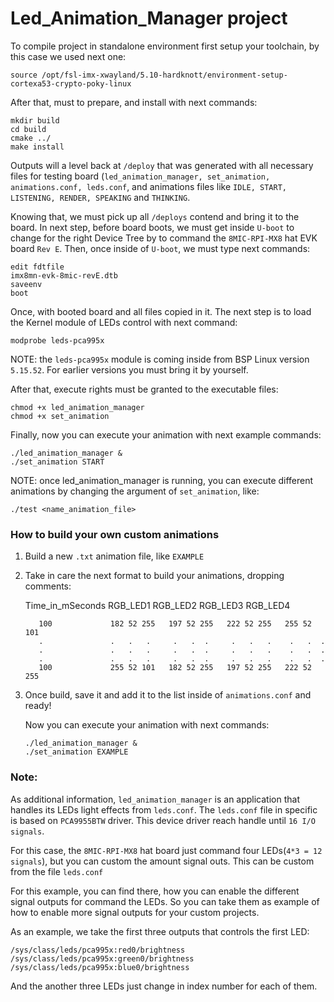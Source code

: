 # Led_Animation_Manager project

To compile project in standalone environment first setup your toolchain, by this case we used next one:

```
source /opt/fsl-imx-xwayland/5.10-hardknott/environment-setup-cortexa53-crypto-poky-linux
```
After that, must to prepare, and install with next commands:

```
mkdir build
cd build
cmake ../
make install
```
Outputs will a level back at `/deploy` that was generated with all necessary files for testing board (`led_animation_manager, set_animation, animations.conf, leds.conf`, and animations files like `IDLE, START, LISTENING, RENDER, SPEAKING` and `THINKING`. 

Knowing that, we must pick up all `/deploys` contend and bring it to the board.
In next step, before board boots, we must get inside `U-boot` to change for the right Device Tree by to command the `8MIC-RPI-MX8` hat EVK board `Rev E`. Then, once inside of `U-boot`, we must type next commands:

```
edit fdtfile
imx8mn-evk-8mic-revE.dtb
saveenv
boot
```

Once, with booted board and all files copied in it. The next step is to load the Kernel module of LEDs control with next command:

`modprobe leds-pca995x`

NOTE: the `leds-pca995x` module is coming inside from BSP Linux version `5.15.52`. For earlier versions you must bring it by yourself.

After that, execute rights must be granted to the executable files:

```
chmod +x led_animation_manager
chmod +x set_animation
```

Finally, now you can execute your animation with next example commands:

```
./led_animation_manager &
./set_animation START
```

NOTE: once led_animation_manager is running, you can execute different animations by changing the argument of `set_animation`, like: 

`./test <name_animation_file>`

### How to build your own custom animations

1. Build a new `.txt` animation file, like `EXAMPLE`
2. Take in care the next format to build your animations, dropping comments:
    
     Time_in_mSeconds   RGB_LED1     RGB_LED2     RGB_LED3     RGB_LED4   
     ```
        100             182 52 255   197 52 255   222 52 255   255 52 101
        .               .   .   .     .   .  .     .   .   .    .   .  .
        .               .   .   .     .   .  .     .   .   .    .   .  .
        .               .   .   .     .   .  .     .   .   .    .   .  .
        100             255 52 101   182 52 255   197 52 255   222 52 255
    ```
3. Once build, save it and add it to the list inside of `animations.conf` and ready!
    
    Now you can execute your animation with next commands:
    
    ```
    ./led_animation_manager &
    ./set_animation EXAMPLE
    ```
### Note:

As additional information, `led_animation_manager` is an application that handles its LEDs light effects from `leds.conf`. The `leds.conf` file in specific is based on `PCA9955BTW` driver. This device driver reach handle until `16 I/O signals`.

For this case, the `8MIC-RPI-MX8` hat board just command four LEDs(`4*3 = 12 signals`), but you can custom the amount signal outs. This can be custom from the file `leds.conf`

For this example, you can find there, how you can enable the different signal outputs for command the LEDs. So you can take them as example of how to enable more signal outputs for your custom projects. 

As an example, we take the first three outputs that controls the first LED:
```
/sys/class/leds/pca995x:red0/brightness
/sys/class/leds/pca995x:green0/brightness
/sys/class/leds/pca995x:blue0/brightness
```
And the another three LEDs just change in index number for each of them.

